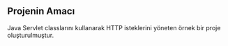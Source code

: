 ## Projenin Amacı

Java Servlet classlarını kullanarak HTTP isteklerini yöneten örnek bir proje oluşturulmuştur.

